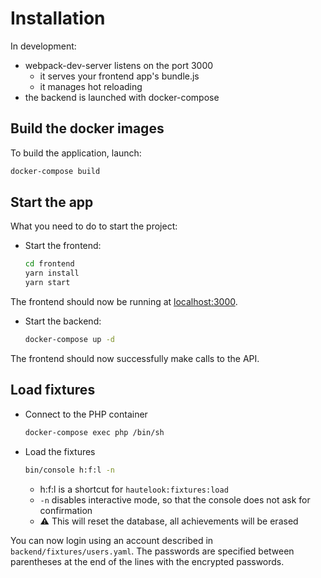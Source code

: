 # Installation

In development:
- webpack-dev-server listens on the port 3000
  - it serves your frontend app's bundle.js
  - it manages hot reloading
- the backend is launched with docker-compose

## Build the docker images

To build the application, launch:
```bash
docker-compose build
```

## Start the app

What you need to do to start the project:

- Start the frontend:
  ```bash
  cd frontend
  yarn install
  yarn start
  ```

The frontend should now be running at [localhost:3000](http://localhost:3000).

- Start the backend:
  ```bash
  docker-compose up -d
  ```

The frontend should now successfully make calls to the API.

## Load fixtures

- Connect to the PHP container
  ```bash
  docker-compose exec php /bin/sh
  ```
- Load the fixtures
  ```bash
  bin/console h:f:l -n
  ```
  - h:f:l is a shortcut for `hautelook:fixtures:load`
  - `-n` disables interactive mode, so that the console does not ask for confirmation
  - ⚠️ This will reset the database, all achievements will be erased

You can now login using an account described in `backend/fixtures/users.yaml`.
The passwords are specified between parentheses at the end of the lines with the encrypted passwords.
